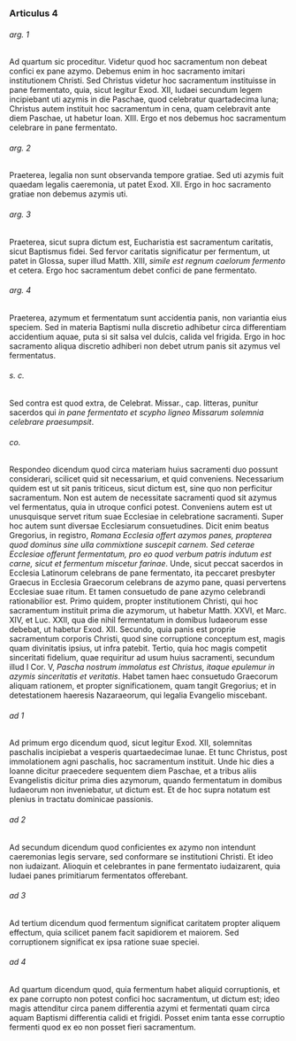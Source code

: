 ### Articulus 4

###### arg. 1
Ad quartum sic proceditur. Videtur quod hoc sacramentum non debeat confici ex pane azymo. Debemus enim in hoc sacramento imitari institutionem Christi. Sed Christus videtur hoc sacramentum instituisse in pane fermentato, quia, sicut legitur Exod. XII, Iudaei secundum legem incipiebant uti azymis in die Paschae, quod celebratur quartadecima luna; Christus autem instituit hoc sacramentum in cena, quam celebravit ante diem Paschae, ut habetur Ioan. XIII. Ergo et nos debemus hoc sacramentum celebrare in pane fermentato.

###### arg. 2
Praeterea, legalia non sunt observanda tempore gratiae. Sed uti azymis fuit quaedam legalis caeremonia, ut patet Exod. XII. Ergo in hoc sacramento gratiae non debemus azymis uti.

###### arg. 3
Praeterea, sicut supra dictum est, Eucharistia est sacramentum caritatis, sicut Baptismus fidei. Sed fervor caritatis significatur per fermentum, ut patet in Glossa, super illud Matth. XIII, *simile est regnum caelorum fermento* et cetera. Ergo hoc sacramentum debet confici de pane fermentato.

###### arg. 4
Praeterea, azymum et fermentatum sunt accidentia panis, non variantia eius speciem. Sed in materia Baptismi nulla discretio adhibetur circa differentiam accidentium aquae, puta si sit salsa vel dulcis, calida vel frigida. Ergo in hoc sacramento aliqua discretio adhiberi non debet utrum panis sit azymus vel fermentatus.

###### s. c.
Sed contra est quod extra, de Celebrat. Missar., cap. litteras, punitur sacerdos qui *in pane fermentato et scypho ligneo Missarum solemnia celebrare praesumpsit*.

###### co.
Respondeo dicendum quod circa materiam huius sacramenti duo possunt considerari, scilicet quid sit necessarium, et quid conveniens. Necessarium quidem est ut sit panis triticeus, sicut dictum est, sine quo non perficitur sacramentum. Non est autem de necessitate sacramenti quod sit azymus vel fermentatus, quia in utroque confici potest. Conveniens autem est ut unusquisque servet ritum suae Ecclesiae in celebratione sacramenti. Super hoc autem sunt diversae Ecclesiarum consuetudines. Dicit enim beatus Gregorius, in registro, *Romana Ecclesia offert azymos panes, propterea quod dominus sine ulla commixtione suscepit carnem. Sed ceterae Ecclesiae offerunt fermentatum, pro eo quod verbum patris indutum est carne, sicut et fermentum miscetur farinae*. Unde, sicut peccat sacerdos in Ecclesia Latinorum celebrans de pane fermentato, ita peccaret presbyter Graecus in Ecclesia Graecorum celebrans de azymo pane, quasi pervertens Ecclesiae suae ritum. Et tamen consuetudo de pane azymo celebrandi rationabilior est. Primo quidem, propter institutionem Christi, qui hoc sacramentum instituit prima die azymorum, ut habetur Matth. XXVI, et Marc. XIV, et Luc. XXII, qua die nihil fermentatum in domibus Iudaeorum esse debebat, ut habetur Exod. XII. Secundo, quia panis est proprie sacramentum corporis Christi, quod sine corruptione conceptum est, magis quam divinitatis ipsius, ut infra patebit. Tertio, quia hoc magis competit sinceritati fidelium, quae requiritur ad usum huius sacramenti, secundum illud I Cor. V, *Pascha nostrum immolatus est Christus, itaque epulemur in azymis sinceritatis et veritatis*. Habet tamen haec consuetudo Graecorum aliquam rationem, et propter significationem, quam tangit Gregorius; et in detestationem haeresis Nazaraeorum, qui legalia Evangelio miscebant.

###### ad 1
Ad primum ergo dicendum quod, sicut legitur Exod. XII, solemnitas paschalis incipiebat a vesperis quartaedecimae lunae. Et tunc Christus, post immolationem agni paschalis, hoc sacramentum instituit. Unde hic dies a Ioanne dicitur praecedere sequentem diem Paschae, et a tribus aliis Evangelistis dicitur prima dies azymorum, quando fermentatum in domibus Iudaeorum non inveniebatur, ut dictum est. Et de hoc supra notatum est plenius in tractatu dominicae passionis.

###### ad 2
Ad secundum dicendum quod conficientes ex azymo non intendunt caeremonias legis servare, sed conformare se institutioni Christi. Et ideo non iudaizant. Alioquin et celebrantes in pane fermentato iudaizarent, quia Iudaei panes primitiarum fermentatos offerebant.

###### ad 3
Ad tertium dicendum quod fermentum significat caritatem propter aliquem effectum, quia scilicet panem facit sapidiorem et maiorem. Sed corruptionem significat ex ipsa ratione suae speciei.

###### ad 4
Ad quartum dicendum quod, quia fermentum habet aliquid corruptionis, et ex pane corrupto non potest confici hoc sacramentum, ut dictum est; ideo magis attenditur circa panem differentia azymi et fermentati quam circa aquam Baptismi differentia calidi et frigidi. Posset enim tanta esse corruptio fermenti quod ex eo non posset fieri sacramentum.

